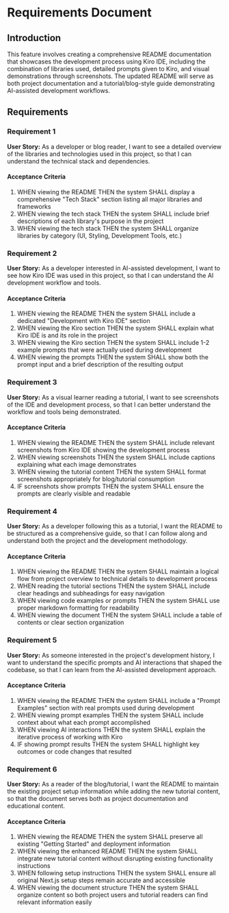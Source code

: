 # Requirements Document

## Introduction

This feature involves creating a comprehensive README documentation that showcases the development process using Kiro IDE, including the combination of libraries used, detailed prompts given to Kiro, and visual demonstrations through screenshots. The updated README will serve as both project documentation and a tutorial/blog-style guide demonstrating AI-assisted development workflows.

## Requirements

### Requirement 1

**User Story:** As a developer or blog reader, I want to see a detailed overview of the libraries and technologies used in this project, so that I can understand the technical stack and dependencies.

#### Acceptance Criteria

1. WHEN viewing the README THEN the system SHALL display a comprehensive "Tech Stack" section listing all major libraries and frameworks
2. WHEN viewing the tech stack THEN the system SHALL include brief descriptions of each library's purpose in the project
3. WHEN viewing the tech stack THEN the system SHALL organize libraries by category (UI, Styling, Development Tools, etc.)

### Requirement 2

**User Story:** As a developer interested in AI-assisted development, I want to see how Kiro IDE was used in this project, so that I can understand the AI development workflow and tools.

#### Acceptance Criteria

1. WHEN viewing the README THEN the system SHALL include a dedicated "Development with Kiro IDE" section
2. WHEN viewing the Kiro section THEN the system SHALL explain what Kiro IDE is and its role in the project
3. WHEN viewing the Kiro section THEN the system SHALL include 1-2 example prompts that were actually used during development
4. WHEN viewing the prompts THEN the system SHALL show both the prompt input and a brief description of the resulting output

### Requirement 3

**User Story:** As a visual learner reading a tutorial, I want to see screenshots of the IDE and development process, so that I can better understand the workflow and tools being demonstrated.

#### Acceptance Criteria

1. WHEN viewing the README THEN the system SHALL include relevant screenshots from Kiro IDE showing the development process
2. WHEN viewing screenshots THEN the system SHALL include captions explaining what each image demonstrates
3. WHEN viewing the tutorial content THEN the system SHALL format screenshots appropriately for blog/tutorial consumption
4. IF screenshots show prompts THEN the system SHALL ensure the prompts are clearly visible and readable

### Requirement 4

**User Story:** As a developer following this as a tutorial, I want the README to be structured as a comprehensive guide, so that I can follow along and understand both the project and the development methodology.

#### Acceptance Criteria

1. WHEN viewing the README THEN the system SHALL maintain a logical flow from project overview to technical details to development process
2. WHEN reading the tutorial sections THEN the system SHALL include clear headings and subheadings for easy navigation
3. WHEN viewing code examples or prompts THEN the system SHALL use proper markdown formatting for readability
4. WHEN viewing the document THEN the system SHALL include a table of contents or clear section organization

### Requirement 5

**User Story:** As someone interested in the project's development history, I want to understand the specific prompts and AI interactions that shaped the codebase, so that I can learn from the AI-assisted development approach.

#### Acceptance Criteria

1. WHEN viewing the README THEN the system SHALL include a "Prompt Examples" section with real prompts used during development
2. WHEN viewing prompt examples THEN the system SHALL include context about what each prompt accomplished
3. WHEN viewing AI interactions THEN the system SHALL explain the iterative process of working with Kiro
4. IF showing prompt results THEN the system SHALL highlight key outcomes or code changes that resulted

### Requirement 6

**User Story:** As a reader of the blog/tutorial, I want the README to maintain the existing project setup information while adding the new tutorial content, so that the document serves both as project documentation and educational content.

#### Acceptance Criteria

1. WHEN viewing the README THEN the system SHALL preserve all existing "Getting Started" and deployment information
2. WHEN viewing the enhanced README THEN the system SHALL integrate new tutorial content without disrupting existing functionality instructions
3. WHEN following setup instructions THEN the system SHALL ensure all original Next.js setup steps remain accurate and accessible
4. WHEN viewing the document structure THEN the system SHALL organize content so both project users and tutorial readers can find relevant information easily